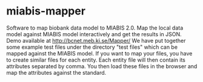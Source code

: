 # miabis-mapper
Software to map biobank data model to MIABIS 2.0. Map the local data model against MIABIS model interactively and get the results in JSON.
Demo available at http://bcnet.meb.ki.se/Mapper/
We have put together some example test files under the directory "test files" which can be mapped against the MIABIS model. If you want 
to map your files, you have to create similar files for each entity. Each entity file will then contain its attributes separated by comma.
You then load these files in the browser and map the attributes against the standard.
